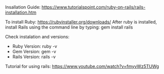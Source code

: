 Insallation Guide: https://www.tutorialspoint.com/ruby-on-rails/rails-installation.htm

To install Ruby: https://rubyinstaller.org/downloads/
After ruby is installed, install Rails using the command line by typing: gem install rails

Check instalation and versions:
- Ruby Version: ruby -v
- Gem Version: gem -v
- Rails Version: rails -v

Tutorial for using rails: https://www.youtube.com/watch?v=fmyvWz5TUWg
